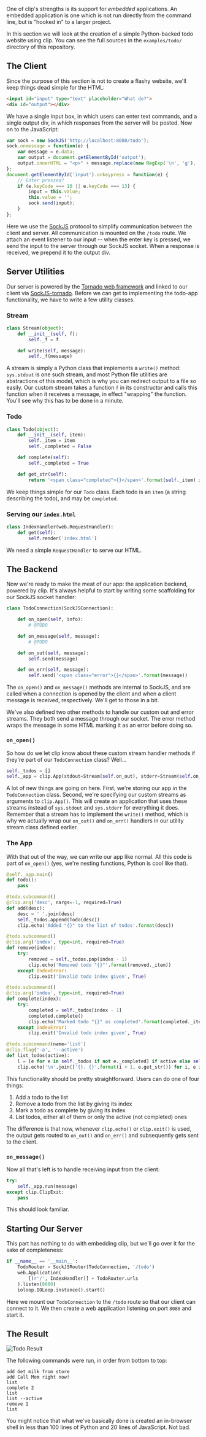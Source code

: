 One of clip's strengths is its support for *embedded* applications. An embedded application is one which is not run directly from the command line, but is "hooked in" to a larger project.

In this section we will look at the creation of a simple Python-backed todo website using clip. You can see the full sources in the `examples/todo/` directory of this repository.

## The Client

Since the purpose of this section is not to create a flashy website, we'll keep things dead simple for the HTML:

```html
<input id="input" type="text" placeholder="What do?">
<div id="output"></div>
```

We have a single input box, in which users can enter text commands, and a single output div, in which responses from the server will be posted. Now on to the JavaScript:

```js
var sock = new SockJS('http://localhost:8080/todo');
sock.onmessage = function(e) {
	var message = e.data;
	var output = document.getElementById('output');
	output.innerHTML = "<p>" + message.replace(new RegExp('\n', 'g'), '<br>') + "</p>" + output.innerHTML;
};
document.getElementById('input').onkeypress = function(e) {
	// Enter pressed?
	if (e.keyCode === 10 || e.keyCode === 13) {
		input = this.value;
		this.value = '';
		sock.send(input);
	}
};
```

Here we use the [SockJS](https://github.com/sockjs/sockjs-client) protocol to simplify communication between the client and server. All communication is mounted on the `/todo` route. We attach an event listener to our input -- when the enter key is pressed, we send the input to the server through our SockJS socket. When a response is received, we prepend it to the output div.

## Server Utilities

Our server is powered by the [Tornado web framework](http://www.tornadoweb.org/en/stable/) and linked to our client via [SockJS-tornado](https://github.com/mrjoes/sockjs-tornado). Before we can get to implementing the todo-app functionality, we have to write a few utility classes.

### Stream

```python
class Stream(object):
	def __init__(self, f):
		self._f = f

	def write(self, message):
		self._f(message)
```

A stream is simply a Python class that implements a `write()` method: `sys.stdout` is one such stream, and most Python file utilities are abstractions of this model, which is why you can redirect output to a file so easily. Our custom stream takes a function `f` in its constructor and calls this function when it receives a message, in effect "wrapping" the function. You'll see why this has to be done in a minute.

### Todo

```python
class Todo(object):
	def __init__(self, item):
		self._item = item
		self._completed = False

	def complete(self):
		self._completed = True

	def get_str(self):
		return '<span class="completed">{}</span>'.format(self._item) if self._completed else self._item
```

We keep things simple for our `Todo` class. Each todo is an `item` (a string describing the todo), and may be `completed`.

### Serving our `index.html`

```python
class IndexHandler(web.RequestHandler):
	def get(self):
		self.render('index.html')
```

We need a simple `RequestHandler` to serve our HTML.

## The Backend

Now we're ready to make the meat of our app: the application backend, powered by clip. It's always helpful to start by writing some scaffolding for our SockJS socket handler:

```python
class TodoConnection(SockJSConnection):

	def on_open(self, info):
		# @TODO

	def on_message(self, message):
		# @TODO

	def on_out(self, message):
		self.send(message)

	def on_err(self, message):
		self.send('<span class="error">{}</span>'.format(message))
```

The `on_open()` and `on_message()` methods are internal to SockJS, and are called when a connection is opened by the client and when a client message is received, respectively. We'll get to those in a bit.

We've also defined two other methods to handle our custom out and error streams. They both send a message through our socket. The error method wraps the message in some HTML marking it as an error before doing so.

### `on_open()`

So how do we let clip know about these custom stream handler methods if they're part of our `TodoConnection` class? Well...

```python
self._todos = []
self._app = clip.App(stdout=Stream(self.on_out), stderr=Stream(self.on_err))
```

A lot of new things are going on here. First, we're storing our app *in* the `TodoConnection` class. Second, we're specifying our custom streams as arguments to `clip.App()`. This will create an application that uses these streams instead of `sys.stdout` and `sys.stderr` for everything it does. Remember that a stream has to implement the `write()` method, which is why we actually wrap our `on_out()` and `on_err()` handlers in our utility stream class defined earlier.

### The App

With that out of the way, we can write our app like normal. All this code is part of `on_open()` (yes, we're nesting functions, Python is cool like that).

```python
@self._app.main()
def todo():
	pass

@todo.subcommand()
@clip.arg('desc', nargs=-1, required=True)
def add(desc):
	desc = ' '.join(desc)
	self._todos.append(Todo(desc))
	clip.echo('Added "{}" to the list of todos'.format(desc))

@todo.subcommand()
@clip.arg('index', type=int, required=True)
def remove(index):
	try:
		removed = self._todos.pop(index - 1)
		clip.echo('Removed todo "{}"'.format(removed._item))
	except IndexError:
		clip.exit('Invalid todo index given', True)

@todo.subcommand()
@clip.arg('index', type=int, required=True)
def complete(index):
	try:
		completed = self._todos[index - 1]
		completed.complete()
		clip.echo('Marked todo "{}" as completed'.format(completed._item))
	except IndexError:
		clip.exit('Invalid todo index given', True)

@todo.subcommand(name='list')
@clip.flag('-a', '--active')
def list_todos(active):
	l = [e for e in self._todos if not e._completed] if active else self._todos
	clip.echo('\n'.join(['{}. {}'.format(i + 1, e.get_str()) for i, e in enumerate(l)]))
```

This functionality should be pretty straightforward. Users can do one of four things:

1. Add a todo to the list
2. Remove a todo from the list by giving its index
3. Mark a todo as complete by giving its index
4. List todos, either all of them or only the active (not completed) ones

The difference is that now, whenever `clip.echo()` or `clip.exit()` is used, the output gets routed to `on_out()` and `on_err()` and subsequently gets sent to the client.

### `on_message()`

Now all that's left is to handle receiving input from the client:

```python
try:
	self._app.run(message)
except clip.ClipExit:
	pass
```

This should look familiar.

## Starting Our Server

This part has nothing to do with embedding clip, but we'll go over it for the sake of completeness:

```python
if __name__ == '__main__':
	TodoRouter = SockJSRouter(TodoConnection, '/todo')
	web.Application(
		[(r'/', IndexHandler)] + TodoRouter.urls
	).listen(8080)
	ioloop.IOLoop.instance().start()
```

Here we mount our `TodoConnection` to the `/todo` route so that our client can connect to it. We then create a web application listening on port `8080` and start it.

## The Result

![Todo Result](todo-result.png)

The following commands were run, in order from bottom to top:

```
add Get milk from store
add Call Mom right now!
list
complete 2
list
list --active
remove 1
list
```

You might notice that what we've basically done is created an in-browser shell in less than 100 lines of Python and 20 lines of JavaScript. Not bad.
